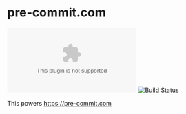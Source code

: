 pre-commit.com
==============

[![Build Status](https://dev.azure.com/asottile/asottile/_apis/build/status/pre-commit.pre-commit.com?branchName=real_master)](https://dev.azure.com/asottile/asottile/_build/latest?definitionId=64&branchName=real_master)
[![Build Status](https://github.com/pre-commit/pre-commit.com/workflows/deploy/badge.svg)](https://github.com/pre-commit/pre-commit.com/actions)

This powers https://pre-commit.com

